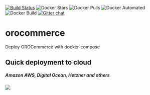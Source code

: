 [![Build Status](https://travis-ci.com/trydirect/orocommerce.svg?branch=master)](https://travis-ci.com/trydirect/orocommerce)
![Docker Stars](https://img.shields.io/docker/stars/trydirect/orocommerce.svg)
![Docker Pulls](https://img.shields.io/docker/pulls/trydirect/orocommerce.svg)
![Docker Automated](https://img.shields.io/docker/cloud/automated/trydirect/orocommerce.svg)
![Docker Build](https://img.shields.io/docker/cloud/build/trydirect/orocommerce.svg)
[![Gitter chat](https://badges.gitter.im/trydirect/community.png)](https://gitter.im/try-direct/community)

# orocommerce
Deploy OROCommerce with docker-compose


## Quick deployment to cloud
##### Amazon AWS, Digital Ocean, Hetzner and others
[<img src="https://img.shields.io/badge/quick%20deploy-%40try.direct-brightgreen.svg">](https://try.direct/server/user/deploy/Im9yb2NvbW1lcmNlfDZ8MzQi.EIJLoA.C2UnHhbUvk1hLFruZ1Nvdp5FbC4/)

